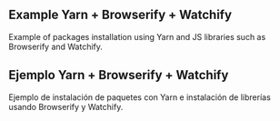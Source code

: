<h2>Example Yarn + Browserify + Watchify</h2>
<p>Example of packages installation using Yarn and JS libraries such as Browserify and Watchify.</p>

<h2>Ejemplo Yarn + Browserify + Watchify</h2>
<p>Ejemplo de instalación de paquetes con Yarn e instalación de librerías usando Browserify y Watchify.</p>